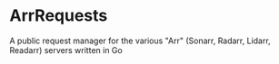 # ArrRequests
A public request manager for the various "Arr" (Sonarr, Radarr, Lidarr, Readarr) servers written in Go
